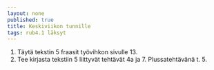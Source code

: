 ```yaml
---
layout: none
published: true
title: Keskiviikon tunnille
tags: rub4.1 läksyt
---
```

1. Täytä tekstin 5 fraasit työvihkon sivulle 13.
2. Tee kirjasta tekstiin 5 liittyvät tehtävät 4a ja 7. Plussatehtävänä t. 5.
